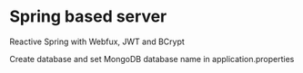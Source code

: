 # Spring based server

Reactive Spring with Webfux, JWT and BCrypt

Create database and set MongoDB database name in application.properties